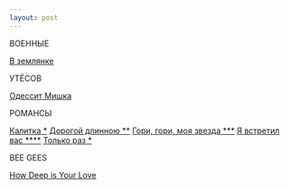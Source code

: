 ```yaml
---
layout: post
---
```


ВОЕННЫЕ

[В землянке](/songs/v-zemlyanke.txt)

УТЁСОВ

[Одессит Мишка](/songs/odessit-mishka.txt)

РОМАНСЫ

[Калитка *](/songs/kalitka.txt)
[Дорогой длинною **](/songs/dorogoi-dlinnoyu.txt)
[Гори, гори, моя звезда ***](/songs/gori-gori-moya-zvezda.txt)
[Я встретил вас ****](/songs/ya-vstretil-vas.txt)
[Только раз *](/songs/tolko-raz.txt)
 
BEE GEES

[How Deep is Your Love](/songs/how-deep.txt)
                                                               